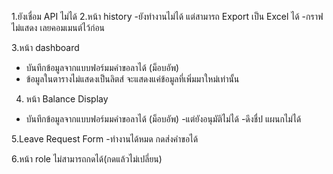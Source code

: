 1.ยังเชื่อม API ไม่ได้
2.หน้า history 
   -ยังทำงานไม่ได้ แต่สามารถ Export เป็น Excel ได้
   -กราฟไม่แสดง เลยคอมเมนต์ไว้ก่อน

3.หน้า dashboard 
 - บันทึกข้อมูลจากแบบฟอร์มมคำขอลาได้ (ม็อบอัพ)
 - ข้อมูลในตารางไม่แสดงเป็นลิตส์ จะแสดงแค่ข้อมูลที่เพิ่มมาใหม่เท่านั้น
 
4. หน้า Balance Display
- บันทึกข้อมูลจากแบบฟอร์มมคำขอลาได้ (ม็อบอัพ)
-แต่ยังอนุมัติไม่ได้
-ดึงชื่ป แผนกไม่ได้

5.Leave Request Form 
-ทำงานได้หมด กดส่งคำขอได้

6.หน้า role ไม่สามารถกดได้(กดแล้วไม่เปลี่ยน)
